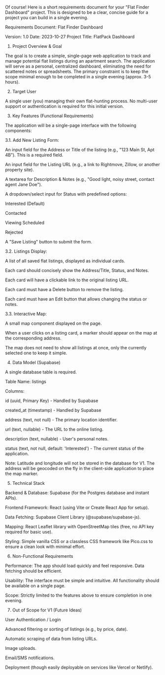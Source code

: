 Of course! Here is a short requirements document for your "Flat Finder Dashboard" project. This is designed to be a clear, concise guide for a project you can build in a single evening.

Requirements Document: Flat Finder Dashboard

Version: 1.0
Date: 2023-10-27
Project Title: FlatPack Dashboard

1. Project Overview & Goal

The goal is to create a simple, single-page web application to track and manage potential flat listings during an apartment search. The application will serve as a personal, centralized dashboard, eliminating the need for scattered notes or spreadsheets. The primary constraint is to keep the scope minimal enough to be completed in a single evening (approx. 3-5 hours).

2. Target User

A single user (you) managing their own flat-hunting process. No multi-user support or authentication is required for this initial version.

3. Key Features (Functional Requirements)

The application will be a single-page interface with the following components:

3.1. Add New Listing Form:

An input field for the Address or Title of the listing (e.g., "123 Main St, Apt 4B"). This is a required field.

An input field for the Listing URL (e.g., a link to Rightmove, Zillow, or another property site).

A textarea for Description & Notes (e.g., "Good light, noisy street, contact agent Jane Doe").

A dropdown/select input for Status with predefined options:

Interested (Default)

Contacted

Viewing Scheduled

Rejected

A "Save Listing" button to submit the form.

3.2. Listings Display:

A list of all saved flat listings, displayed as individual cards.

Each card should concisely show the Address/Title, Status, and Notes.

Each card will have a clickable link to the original listing URL.

Each card must have a Delete button to remove the listing.

Each card must have an Edit button that allows changing the status or notes.

3.3. Interactive Map:

A small map component displayed on the page.

When a user clicks on a listing card, a marker should appear on the map at the corresponding address.

The map does not need to show all listings at once, only the currently selected one to keep it simple.

4. Data Model (Supabase)

A single database table is required.

Table Name: listings

Columns:

id (uuid, Primary Key) - Handled by Supabase

created_at (timestamp) - Handled by Supabase

address (text, not null) - The primary location identifier.

url (text, nullable) - The URL to the online listing.

description (text, nullable) - User's personal notes.

status (text, not null, default: 'Interested') - The current status of the application.

Note: Latitude and longitude will not be stored in the database for V1. The address will be geocoded on the fly in the client-side application to place the map marker.

5. Technical Stack

Backend & Database: Supabase (for the Postgres database and instant APIs).

Frontend Framework: React (using Vite or Create React App for setup).

Data Fetching: Supabase Client Library (@supabase/supabase-js).

Mapping: React Leaflet library with OpenStreetMap tiles (free, no API key required for basic use).

Styling: Simple vanilla CSS or a classless CSS framework like Pico.css to ensure a clean look with minimal effort.

6. Non-Functional Requirements

Performance: The app should load quickly and feel responsive. Data fetching should be efficient.

Usability: The interface must be simple and intuitive. All functionality should be available on a single page.

Scope: Strictly limited to the features above to ensure completion in one evening.

7. Out of Scope for V1 (Future Ideas)

User Authentication / Login

Advanced filtering or sorting of listings (e.g., by price, date).

Automatic scraping of data from listing URLs.

Image uploads.

Email/SMS notifications.

Deployment (though easily deployable on services like Vercel or Netlify).